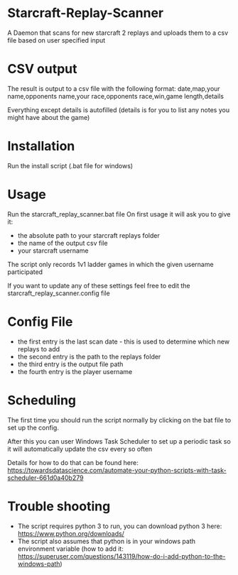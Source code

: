 # Starcraft-Replay-Scanner
A Daemon that scans for new starcraft 2 replays and uploads them to a csv file based on user specified input

# CSV output
The result is output to a csv file with the following format:
date,map,your name,opponents name,your race,opponents race,win,game length,details

Everything except details is autofilled (details is for you to list any notes you might have about the game)
# Installation
Run the install script (.bat file for windows)

# Usage
Run the starcraft_replay_scanner.bat file
On first usage it will ask you to give it:
- the absolute path to your starcraft replays folder
- the name of the output csv file
- your starcraft username

The script only records 1v1 ladder games in which the given username participated

If you want to update any of these settings feel free to edit the starcraft_replay_scanner.config file

# Config File
- the first entry is the last scan date - this is used to determine which new replays to add
- the second entry is the path to the replays folder
- the third entry is the output file path
- the fourth entry is the player username

# Scheduling
The first time you should run the script normally by clicking on the bat file to set up the config.

After this you can user Windows Task Scheduler to set up a periodic task so it will automatically update the csv every so often

Details for how to do that can be found here: https://towardsdatascience.com/automate-your-python-scripts-with-task-scheduler-661d0a40b279
# Trouble shooting
- The script requires python 3 to run, you can download python 3 here: https://www.python.org/downloads/
- The script also assumes that python is in your windows path environment variable (how to add it: https://superuser.com/questions/143119/how-do-i-add-python-to-the-windows-path)
